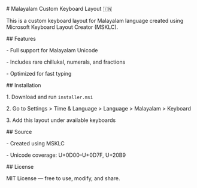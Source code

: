 \# Malayalam Custom Keyboard Layout 🇮🇳



This is a custom keyboard layout for Malayalam language created using Microsoft Keyboard Layout Creator (MSKLC).



\## Features



\- Full support for Malayalam Unicode

\- Includes rare chillukal, numerals, and fractions

\- Optimized for fast typing



\## Installation



1\. Download and run `installer.msi`

2\. Go to Settings > Time \& Language > Language > Malayalam > Keyboard

3\. Add this layout under available keyboards



\## Source



\- Created using MSKLC

\- Unicode coverage: U+0D00–U+0D7F, U+20B9



\## License



MIT License — free to use, modify, and share.




